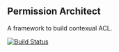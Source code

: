 Permission Architect
--------------------

A framework to build contexual ACL.

[![Build Status](https://travis-ci.org/picatic/go-permission-architect.svg?branch=master)](https://travis-ci.org/picatic/go-permission-architect)